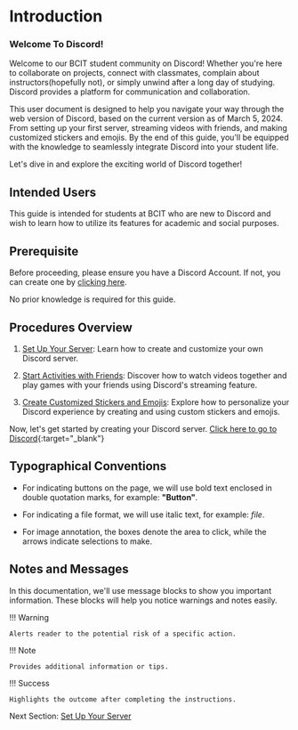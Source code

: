 # Introduction

### Welcome To Discord!

Welcome to our BCIT student community on Discord!
Whether you're here to collaborate on projects, connect with classmates, complain about instructors(hopefully not), or
simply unwind after a long day of studying.
Discord provides a platform for communication and collaboration.

This user document is designed to help you navigate your way through the web version of Discord,
based on the current version as of March 5, 2024.
From setting up your first server, streaming videos with friends, and making customized stickers and emojis.
By the end of this guide, you'll be equipped with the knowledge to seamlessly integrate Discord into your student life.

Let's dive in and explore the exciting world of Discord together!

## Intended Users

This guide is intended for students at BCIT who are new to Discord
and wish to learn how to utilize its features for academic and social purposes.

## Prerequisite

Before proceeding, please ensure you have a Discord Account. 
If not, you can create one by [clicking here](https://discord.com/register).

No prior knowledge is required for this guide.

## Procedures Overview

1. [Set Up Your Server](instructionSet1.md): Learn how to create and
   customize your own Discord server.

2. [Start Activities with Friends](instructionSet2.md): Discover how
   to watch videos together and play games with your friends
   using Discord's streaming feature.

3. [Create Customized Stickers and Emojis](instructionSet3.md):
   Explore how to personalize your Discord experience by creating and using custom stickers and emojis.

Now, let's get started by creating your Discord server.
[Click here to go to Discord](https://discord.com/channels/@me){:target="_blank"}

## Typographical Conventions

* For indicating buttons on the page, we will use bold text enclosed in double quotation marks, for example: **"Button"**.

* For indicating a file format, we will use italic text, for example: _file_.

* For image annotation, the boxes denote the area to click, while the arrows indicate selections to make.

## Notes and Messages

In this documentation, we'll use message blocks to show you important information.
These blocks will help you notice warnings and notes easily.

!!! Warning

    Alerts reader to the potential risk of a specific action.

!!! Note

    Provides additional information or tips.

!!! Success

    Highlights the outcome after completing the instructions.

Next Section: [Set Up Your Server](instructionSet1.md)